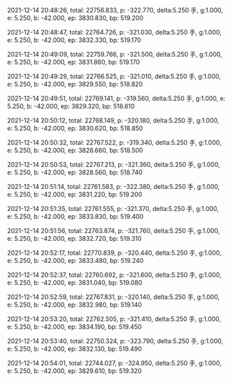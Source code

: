 2021-12-14 20:48:26, total: 22756.833, p: -322.770, delta:5.250 手, g:1.000, e: 5.250, b: -42.000, ep: 3830.830, bp: 519.200

2021-12-14 20:48:47, total: 22764.726, p: -321.030, delta:5.250 手, g:1.000, e: 5.250, b: -42.000, ep: 3832.330, bp: 519.170

2021-12-14 20:49:09, total: 22759.766, p: -321.500, delta:5.250 手, g:1.000, e: 5.250, b: -42.000, ep: 3831.860, bp: 519.170

2021-12-14 20:49:29, total: 22766.525, p: -321.010, delta:5.250 手, g:1.000, e: 5.250, b: -42.000, ep: 3829.550, bp: 518.820

2021-12-14 20:49:51, total: 22769.141, p: -319.560, delta:5.250 手, g:1.000, e: 5.250, b: -42.000, ep: 3829.320, bp: 518.610

2021-12-14 20:50:12, total: 22768.149, p: -320.180, delta:5.250 手, g:1.000, e: 5.250, b: -42.000, ep: 3830.620, bp: 518.850

2021-12-14 20:50:32, total: 22767.522, p: -319.340, delta:5.250 手, g:1.000, e: 5.250, b: -42.000, ep: 3828.660, bp: 518.500

2021-12-14 20:50:53, total: 22767.213, p: -321.360, delta:5.250 手, g:1.000, e: 5.250, b: -42.000, ep: 3828.560, bp: 518.740

2021-12-14 20:51:14, total: 22761.583, p: -322.380, delta:5.250 手, g:1.000, e: 5.250, b: -42.000, ep: 3831.220, bp: 519.200

2021-12-14 20:51:35, total: 22761.555, p: -321.370, delta:5.250 手, g:1.000, e: 5.250, b: -42.000, ep: 3833.830, bp: 519.400

2021-12-14 20:51:56, total: 22763.874, p: -321.760, delta:5.250 手, g:1.000, e: 5.250, b: -42.000, ep: 3832.720, bp: 519.310

2021-12-14 20:52:17, total: 22770.839, p: -320.440, delta:5.250 手, g:1.000, e: 5.250, b: -42.000, ep: 3833.480, bp: 519.240

2021-12-14 20:52:37, total: 22760.692, p: -321.600, delta:5.250 手, g:1.000, e: 5.250, b: -42.000, ep: 3831.040, bp: 519.080

2021-12-14 20:52:59, total: 22767.831, p: -320.140, delta:5.250 手, g:1.000, e: 5.250, b: -42.000, ep: 3832.980, bp: 519.140

2021-12-14 20:53:20, total: 22762.505, p: -321.410, delta:5.250 手, g:1.000, e: 5.250, b: -42.000, ep: 3834.190, bp: 519.450

2021-12-14 20:53:40, total: 22750.324, p: -323.790, delta:5.250 手, g:1.000, e: 5.250, b: -42.000, ep: 3832.130, bp: 519.490

2021-12-14 20:54:01, total: 22744.027, p: -324.950, delta:5.250 手, g:1.000, e: 5.250, b: -42.000, ep: 3829.610, bp: 519.320